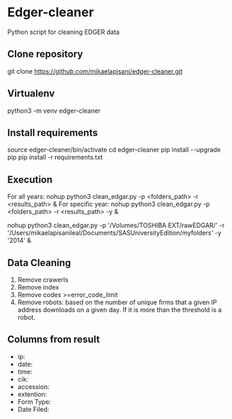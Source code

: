# Edger-cleaner
Python script for cleaning EDGER data

## Clone repository
git clone https://github.com/mikaelapisani/edger-cleaner.git

## Virtualenv
python3 -m venv edger-cleaner

## Install requirements
source edger-cleaner/bin/activate
cd edger-cleaner 
pip install --upgrade pip
pip install -r requirements.txt

## Execution
For all years: nohup python3 clean_edgar.py -p <folders_path> -r <results_path> &
For specific year: nohup python3 clean_edgar.py -p <folders_path> -r <results_path> -y <year> &

nohup python3 clean_edgar.py -p '/Volumes/TOSHIBA EXT/rawEDGAR/' -r '/Users/mikaelapisanileal/Documents/SASUniversityEdition/myfolders' -y '2014' &

## Data Cleaning
1. Remove crawerls
2. Remove index
3. Remove codes >=error_code_limit
4. Remove robots:  based on the number of unique firms that a given IP address downloads on a given day.
                   If it is more than the threshold is a robot.

## Columns from result
- ip:
- date:
- time:
- cik:
- accession:
- extention:
- Form Type:
- Date Filed:


    



